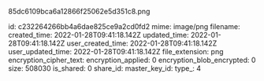 85dc6109bca6a12866f25062e5d351c8.png

id: c232264266bb4a6dae825ce9a2cd0fd2
mime: image/png
filename: 
created_time: 2022-01-28T09:41:18.142Z
updated_time: 2022-01-28T09:41:18.142Z
user_created_time: 2022-01-28T09:41:18.142Z
user_updated_time: 2022-01-28T09:41:18.142Z
file_extension: png
encryption_cipher_text: 
encryption_applied: 0
encryption_blob_encrypted: 0
size: 508030
is_shared: 0
share_id: 
master_key_id: 
type_: 4